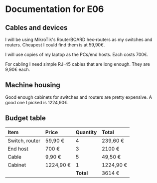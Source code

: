 # Documentation for E06

## Cables and devices
I will be using MikroTik's RouterBOARD hex-routers as my switches and routers. Cheapest I could find them is at 59,90€.

I will use copies of my laptop as the PCs/end hosts. Each costs 700€.

For cabling I need simple RJ-45 cables that are long enough. They are 9,90€ each.

## Machine housing
Good enough cabinets for switches and routers are pretty expensive. A good one I picked is 1224,90€.

## Budget table
| Item | Price | Quantity | Total |
| :--- | :--- | :--- | :--- |
| Switch, router | 59,90 € | 4 | 239,60 € |
| End host | 700 € | 3 | 2100 € |
| Cable | 9,90 € | 5  | 49,50 € |
| Cabinet | 1224,90 € | 1 | 1224,90 € |
|||**Total**|3614 €|
